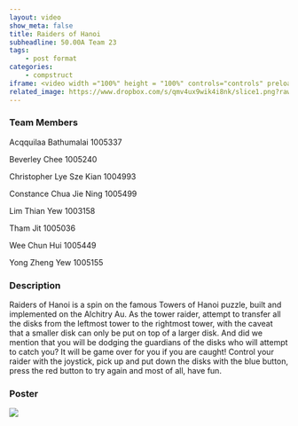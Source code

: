 ```yaml
---
layout: video
show_meta: false
title: Raiders of Hanoi
subheadline: 50.00A Team 23 
tags:
    - post format
categories:
    - compstruct
iframe: <video width ="100%" height = "100%" controls="controls" preload="metadata" src="https://www.dropbox.com/s/yc3fek6qceizr53/1D%20Checkoff%204_%20Poster%20and%20Video_1D%2023_attempt_2022-04-18-23-37-12_group%2023%201D%20video.mp4?raw=1#t=0.5"> Your browser does not support the HTML5 Video element.</video>
related_image: https://www.dropbox.com/s/qmv4ux9wik4i8nk/slice1.png?raw=1
---
```


### Team Members

Acqquilaa Bathumalai 1005337 

Beverley Chee 1005240 

Christopher Lye Sze Kian 1004993 

Constance Chua Jie Ning 1005499 

Lim Thian Yew 1003158

Tham Jit 1005036

Wee Chun Hui 1005449 

Yong Zheng Yew 1005155


### Description

Raiders of Hanoi is a spin on the famous Towers of Hanoi puzzle, built and implemented on the Alchitry Au. As the tower raider, attempt to transfer all the disks from the leftmost tower to the rightmost tower, with the caveat that a smaller disk can only be put on top of a larger disk. And did we mention that you will be dodging the guardians of the disks who will attempt to catch you? It will be game over for you if you are caught! Control your raider with the joystick, pick up and put down the disks with the blue button, press the red button to try again and most of all, have fun.


### Poster
<img src="https://www.dropbox.com/s/aahd1b4kofbhvir/1D%20Checkoff%204_%20Poster%20and%20Video_1D%2023_attempt_2022-04-18-23-37-12_Poster_Checkoff4_Team23.png?raw=1" />
